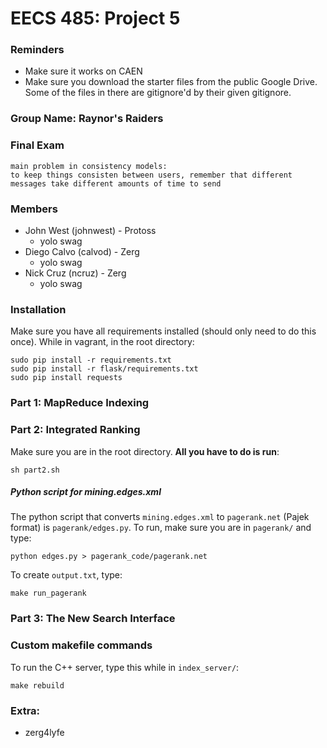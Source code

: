 # EECS 485: Project 5

### Reminders
  - Make sure it works on CAEN
  - Make sure you download the starter files from the public Google Drive. Some of the files in there are gitignore'd by their given gitignore.

### Group Name: Raynor's Raiders

### Final Exam
	main problem in consistency models:
	to keep things consisten between users, remember that different messages take different amounts of time to send

### Members
  - John West (johnwest) - Protoss
    - yolo swag
  - Diego Calvo (calvod) - Zerg
    - yolo swag
  - Nick Cruz (ncruz) - Zerg
    - yolo swag

### Installation
Make sure you have all requirements installed (should only need to do this once). While in vagrant, in the root directory:
```
sudo pip install -r requirements.txt
sudo pip install -r flask/requirements.txt
sudo pip install requests
```

### Part 1: MapReduce Indexing

### Part 2: Integrated Ranking
Make sure you are in the root directory. **All you have to do is run**:
```
sh part2.sh
```

##### Python script for mining.edges.xml
The python script that converts `mining.edges.xml` to `pagerank.net` (Pajek format) is `pagerank/edges.py`.
To run, make sure you are in `pagerank/` and type:
```
python edges.py > pagerank_code/pagerank.net
```

To create `output.txt`, type:
```
make run_pagerank
```

### Part 3: The New Search Interface

### Custom makefile commands
To run the C++ server, type this while in `index_server/`:
```
make rebuild
```

### Extra:
  - zerg4lyfe
